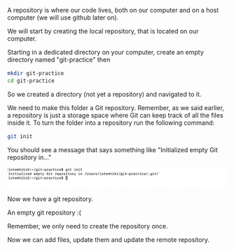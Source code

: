 A repository is where our code lives, both on our computer and on a host computer (we will use github later on).

  

We will start by creating the local repository, that is located on our computer.

Starting in a dedicated directory on your computer, create an empty directory named "git-practice" then

  
```bash
mkdir git-practice
cd git-practice
```
  

So we created a directory (not yet a repository) and navigated to it.

  

We need to make this folder a Git repository. Remember, as we said earlier, a repository is just a storage space where Git can keep track of all the files inside it. To turn the folder into a repository run the following command:

  

```bash
git init
```
  

You should see a message that says something like "Initialized empty Git repository in..."

  

![.guides/img/PROD_A2399-0](./PROD_A2399-0.png)


  

Now we have a git repository.

An empty git repository :(

  

Remember, we only need to create the repository once.

Now we can add files, update them and update the remote repository.